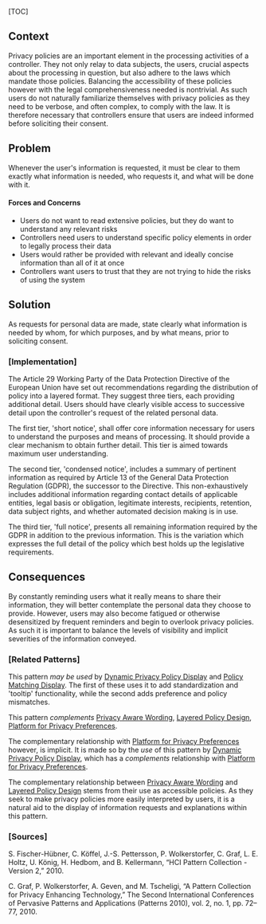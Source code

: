 [TOC]

<!--### [Also Known As]-->
<!-- All other names the pattern is known by.-->



## Context
<!-- The situations in which the pattern may apply.-->
<!-- Aspects which constrain the solution, but are not modified by it. They affect the impact of different forces.-->

Privacy policies are an important element in the processing activities of a controller. They not only relay to data subjects, the users, crucial aspects about the processing in question, but also adhere to the laws which mandate those policies. Balancing the accessibility of these policies however with the legal comprehensiveness needed is nontrivial. As such users do not naturally familiarize themselves with privacy policies as they need to be verbose, and often complex, to comply with the law. It is therefore necessary that controllers ensure that users are indeed informed before soliciting their consent.

## Problem
<!-- The problem a pattern addresses, including a list of forces describing why a problem might be difficult to solve.-->

Whenever the user's information is requested, it must be clear to them exactly what information is needed, who requests it, and what will be done with it.

#### Forces and Concerns
<!-- Implications in this problem which affect the appropriateness of a solution, and are affected by this pattern.-->
<!-- Forces should be highly visible for easy reference, where less obvious a dedicated section is recommended.-->

- Users do not want to read extensive policies, but they do want to understand any relevant risks
- Controllers need users to understand specific policy elements in order to legally process their data
- Users would rather be provided with relevant and ideally concise information than all of it at once
- Controllers want users to trust that they are not trying to hide the risks of using the system

## Solution
<!-- A concise description of how the pattern addresses the problem.-->

As requests for personal data are made, state clearly what information is needed by whom, for which purposes, and by what means, prior to soliciting consent.

<!--### [Structure]-->
<!--A detailed specification of the structural aspects of the pattern. A class diagram if applicable.-->



### [Implementation]
<!--Guidelines for implementing the pattern; code fragments; suggested PETS; policy fragments.-->

The Article 29 Working Party of the Data Protection Directive of the European Union have set out recommendations regarding the distribution of policy into a layered format. They suggest three tiers, each providing additional detail. Users should have clearly visible access to successive detail upon the controller's request of the related personal data.

The first tier, 'short notice', shall offer core information necessary for users to understand the purposes and means of processing. It should provide a clear mechanism to obtain further detail. This tier is aimed towards maximum user understanding.

The second tier, 'condensed notice', includes a summary of pertinent information as required by Article 13 of the General Data Protection Regulation (GDPR), the successor to the Directive. This non-exhaustively includes additional information regarding contact details of applicable entities, legal basis or obligation, legitimate interests, recipients, retention, data subject rights, and whether automated decision making is in use.

The third tier, 'full notice', presents all remaining information required by the GDPR in addition to the previous information. This is the variation which expresses the full detail of the policy which best holds up the legislative requirements.

## Consequences
<!--The advantages (benefits) and disadvantages (liabilities) of applying the pattern.-->

By constantly reminding users what it really means to share their information, they will better contemplate the personal data they choose to provide. However, users may also become fatigued or otherwise desensitized by frequent reminders and begin to overlook privacy policies. As such it is important to balance the levels of visibility and implicit severities of the information conveyed.

<!--### [Constraints]-->
<!-- limitations as a consequence of applying the pattern.-->



<!--## Examples-->
<!--Motivational example to see how the pattern is applied.-->



<!--### [Known Uses]-->
<!-- Pointers to various applications of the pattern.-->



<!--## See Also-->
<!-- Any pointers to relevant information, not contained in the subfields below.-->



### [Related Patterns]
<!-- Supporting and conflicting patterns-->

This pattern _may be used_ by [Dynamic Privacy Policy Display](Dynamic-Privacy-Policy-Display) and [Policy Matching Display](Policy-matching-display). The first of these uses it to add standardization and 'tooltip' functionality, while the second adds preference and policy mismatches.

This pattern _complements_ [Privacy Aware Wording](Privacy-Aware-Wording), [Layered Policy Design](Layered-policy-design), [Platform for Privacy Preferences](Platform-for-Privacy-Preferences).

The complementary relationship with [Platform for Privacy Preferences](Platform-for-Privacy-Preferences) however, is implicit. It is made so by the _use_ of this pattern by [Dynamic Privacy Policy Display](Dynamic-Privacy-Policy-Display), which has a _complements_ relationship with [Platform for Privacy Preferences](Platform-for-Privacy-Preferences).

The complementary relationship between [Privacy Aware Wording](Privacy-Aware-Wording) and [Layered Policy Design](Layered-policy-design) stems from their use as accessible policies. As they seek to make privacy policies more easily interpreted by users, it is a natural aid to the display of information requests and explanations within this pattern.


### [Sources]
<!-- References to the original source of the pattern.-->

S. Fischer-Hübner, C. Köffel, J.-S. Pettersson, P. Wolkerstorfer, C. Graf, L. E. Holtz, U. König, H. Hedbom, and B. Kellermann, “HCI Pattern Collection - Version 2,” 2010.

C. Graf, P. Wolkerstorfer, A. Geven, and M. Tscheligi, “A Pattern Collection for Privacy Enhancing Technology,” The Second International Conferences of Pervasive Patterns and Applications (Patterns 2010), vol. 2, no. 1, pp. 72–77, 2010.

<!--## General Comments-->
<!-- Separate discussion on the pattern.-->



<!--## Tags-->
<!-- User definable descriptors for additional correlation.-->